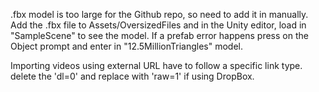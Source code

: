
.fbx model is too large for the Github repo, so need to add it in manually. Add the .fbx file to Assets/OversizedFiles and in the Unity editor, load in "SampleScene" to see the model. If a prefab error happens press on the Object prompt and enter in "12.5MillionTriangles" model.

Importing videos using external URL have to follow a specific link type. delete the 'dl=0' and replace with 'raw=1' if using DropBox.
